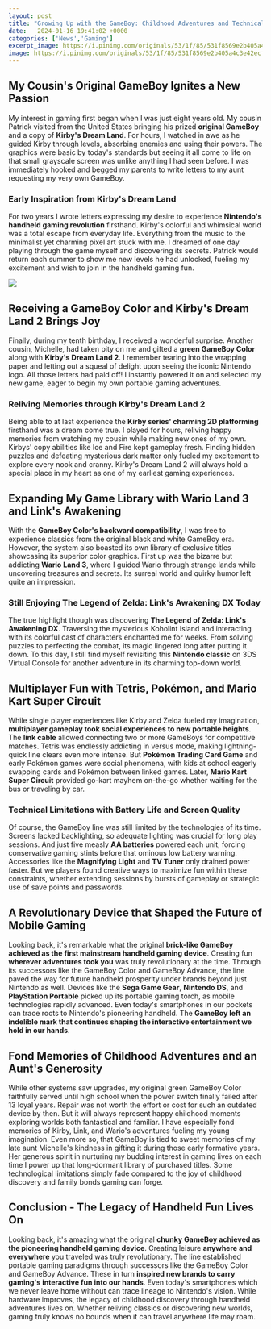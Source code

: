 ```yaml
---
layout: post
title: "Growing Up with the GameBoy: Childhood Adventures and Technical Limitations"
date:   2024-01-16 19:41:02 +0000
categories: ['News','Gaming']
excerpt_image: https://i.pinimg.com/originals/53/1f/85/531f8569e2b405a4c3e42ecf9d30553f.jpg
image: https://i.pinimg.com/originals/53/1f/85/531f8569e2b405a4c3e42ecf9d30553f.jpg
---
```


## My Cousin's Original GameBoy Ignites a New Passion
My interest in gaming first began when I was just eight years old. My cousin Patrick visited from the United States bringing his prized **original GameBoy** and a copy of **Kirby's Dream Land**. For hours, I watched in awe as he guided Kirby through levels, absorbing enemies and using their powers. The graphics were basic by today's standards but seeing it all come to life on that small grayscale screen was unlike anything I had seen before. I was immediately hooked and begged my parents to write letters to my aunt requesting my very own GameBoy. 
### Early Inspiration from Kirby's Dream Land
For two years I wrote letters expressing my desire to experience **Nintendo's handheld gaming revolution** firsthand. Kirby's colorful and whimsical world was a total escape from everyday life. Everything from the music to the minimalist yet charming pixel art stuck with me. I dreamed of one day playing through the game myself and discovering its secrets. Patrick would return each summer to show me new levels he had unlocked, fueling my excitement and wish to join in the handheld gaming fun.

![](https://i.pinimg.com/originals/53/1f/85/531f8569e2b405a4c3e42ecf9d30553f.jpg)
## Receiving a GameBoy Color and Kirby's Dream Land 2 Brings Joy
Finally, during my tenth birthday, I received a wonderful surprise. Another cousin, Michelle, had taken pity on me and gifted a **green GameBoy Color** along with **Kirby's Dream Land 2**. I remember tearing into the wrapping paper and letting out a squeal of delight upon seeing the iconic Nintendo logo. All those letters had paid off! I instantly powered it on and selected my new game, eager to begin my own portable gaming adventures. 
### Reliving Memories through Kirby's Dream Land 2   
Being able to at last experience the **Kirby series' charming 2D platforming** firsthand was a dream come true. I played for hours, reliving happy memories from watching my cousin while making new ones of my own. Kirbys' copy abilities like Ice and Fire kept gameplay fresh. Finding hidden puzzles and defeating mysterious dark matter only fueled my excitement to explore every nook and cranny. Kirby's Dream Land 2 will always hold a special place in my heart as one of my earliest gaming experiences.
## Expanding My Game Library with Wario Land 3 and Link's Awakening 
With the **GameBoy Color's backward compatibility**, I was free to experience classics from the original black and white GameBoy era. However, the system also boasted its own library of exclusive titles showcasing its superior color graphics. First up was the bizarre but addicting **Wario Land 3**, where I guided Wario through strange lands while uncovering treasures and secrets. Its surreal world and quirky humor left quite an impression.
### Still Enjoying The Legend of Zelda: Link's Awakening DX Today
The true highlight though was discovering **The Legend of Zelda: Link's Awakening DX**. Traversing the mysterious Koholint Island and interacting with its colorful cast of characters enchanted me for weeks. From solving puzzles to perfecting the combat, its magic lingered long after putting it down. To this day, I still find myself revisiting this **Nintendo classic** on 3DS Virtual Console for another adventure in its charming top-down world.
## Multiplayer Fun with Tetris, Pokémon, and Mario Kart Super Circuit
While single player experiences like Kirby and Zelda fueled my imagination, **multiplayer gameplay took social experiences to new portable heights**. The **link cable** allowed connecting two or more GameBoys for competitive matches. Tetris was endlessly addicting in versus mode, making lightning-quick line clears even more intense. But **Pokémon Trading Card Game** and early Pokémon games were social phenomena, with kids at school eagerly swapping cards and Pokémon between linked games. Later, **Mario Kart Super Circuit** provided go-kart mayhem on-the-go whether waiting for the bus or traveling by car.
### Technical Limitations with Battery Life and Screen Quality
Of course, the GameBoy line was still limited by the technologies of its time. Screens lacked backlighting, so adequate lighting was crucial for long play sessions. And just five measly **AA batteries** powered each unit, forcing conservative gaming stints before that ominous low battery warning. Accessories like the **Magnifying Light** and **TV Tuner** only drained power faster. But we players found creative ways to maximize fun within these constraints, whether extending sessions by bursts of gameplay or strategic use of save points and passwords.
## A Revolutionary Device that Shaped the Future of Mobile Gaming
Looking back, it's remarkable what the original **brick-like GameBoy achieved as the first mainstream handheld gaming device**. Creating fun **wherever adventures took you** was truly revolutionary at the time. Through its successors like the GameBoy Color and GameBoy Advance, the line paved the way for future handheld prosperity under brands beyond just Nintendo as well. Devices like the **Sega Game Gear**, **Nintendo DS**, and **PlayStation Portable** picked up its portable gaming torch, as mobile technologies rapidly advanced. Even today's smartphones in our pockets can trace roots to Nintendo's pioneering handheld. The **GameBoy left an indelible mark that continues shaping the interactive entertainment we hold in our hands**.
## Fond Memories of Childhood Adventures and an Aunt's Generosity  
While other systems saw upgrades, my original green GameBoy Color faithfully served until high school when the power switch finally failed after 13 loyal years. Repair was not worth the effort or cost for such an outdated device by then. But it will always represent happy childhood moments exploring worlds both fantastical and familiar. I have especially fond memories of Kirby, Link, and Wario's adventures fueling my young imagination. Even more so, that GameBoy is tied to sweet memories of my late aunt Michelle's kindness in gifting it during those early formative years. Her generous spirit in nurturing my budding interest in gaming lives on each time I power up that long-dormant library of purchased titles. Some technological limitations simply fade compared to the joy of childhood discovery and family bonds gaming can forge.
## Conclusion - The Legacy of Handheld Fun Lives On
Looking back, it's amazing what the original **chunky GameBoy achieved as the pioneering handheld gaming device**. Creating leisure **anywhere and everywhere** you traveled was truly revolutionary. The line established portable gaming paradigms through successors like the GameBoy Color and GameBoy Advance. These in turn **inspired new brands to carry gaming's interactive fun into our hands**. Even today's smartphones which we never leave home without can trace lineage to Nintendo's vision. While hardware improves, the legacy of childhood discovery through handheld adventures lives on. Whether reliving classics or discovering new worlds, gaming truly knows no bounds when it can travel anywhere life may roam.